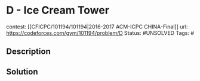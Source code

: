# D - Ice Cream Tower

contest: [[CFICPC/101194/101194|2016-2017 ACM-ICPC CHINA-Final]]
url: https://codeforces.com/gym/101194/problem/D
Status: #UNSOLVED
Tags: #

## Description

## Solution

